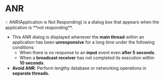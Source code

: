 # ANR

<aside>
💡 ANR(Application is Not Responding) is a dialog box that appears when the application is **not responding**.

</aside>

- This ANR dialog is displayed whenever the **main thread** within an application has been **unresponsive** for a long time under the following conditions:
    - When there is no response to an **input** event even **after 5 seconds**.
    - When a **broadcast receiver** has not completed its execution within **10 seconds**.
- **Avoid ANR**: Perform lengthy database or networking operations in **separate threads.**